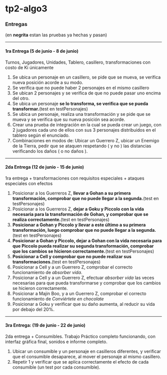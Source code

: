 # tp2-algo3

### Entregas

(en __negrita__ estan las pruebas ya hechas y pasan)

---
#### 1ra Entrega (5 de junio - 8 de junio)

Turnos, Jugadores, Unidades, Tablero, casillero, transformaciones con costo de Ki únicamente

1. Se ubica un personaje en un casillero, se pide que se mueva, se verifica nueva posición acorde a su modo.
2. Se verifica que no puede haber 2 personajes en el mismo casillero
3. Se ubican 2 personajes y se verifica de que no puede pasar uno encima del otro.
4. Se ubica un personaje __se lo transforma, se verifica que se pueda transformar.__(test en testPersonajes)
5. Se ubica un personaje, realiza una transformación y se pide que se mueva y se verifica que su nueva posición sea acorde.
6. Crear una prueba de integración en la cual se pueda crear un juego, con 2 jugadores cada uno de ellos con sus 3 personajes distribuidos en el tablero según el enunciado.
7. Combinaciones en modos de: Ubicar un Guerrero Z, ubicar un Enemigo de la Tierra, pedir que se ataquen respetando ( y no ) las distancias verificando los daños ( o no daños ).

---
#### 2da Entrega (12 de junio - 15 de junio)

1ra entrega + transformaciones con requisitos especiales + ataques especiales con efectos

1. Posicionar a los Guerreros Z, __llevar a Gohan a su primera transformación, comprobar que no puede llegar a la segunda.__(test en testPersonajes)
2. Posicionar a los Guerreros Z, __dejar a Goku y Piccolo con la vida necesaria para la transformación de Gohan, y comprobar que se realiza correctamente.__(test en testPersonajes)
3. __Posicionar a Gohan y Piccolo y llevar a este último a su primera transformación, luego comprobar que no puede llegar a la segunda.__(test en testPersonajes)
4. __Posicionar a Gohan y Piccolo, dejar a Gohan con la vida necesaria para que Piccolo pueda realizar su segunda transformación, comprobar que los cambios se hicieron correctamente.__(test en testPersonajes)
5. __Posicionar a Cell y comprobar que no puede realizar sus transformaciones.__(test en testPersonajes)
6. Posicionar a Cell y a un Guerrero Z, comprobar el correcto funcionamiento de *absorber vida*.
7. Posicionar a Cell y a un Guerrero Z, efectuar *absorber vida* las veces necesarias para que pueda transformarse y comprobar que los cambios se hicieron correctamente.
8. Posicionar a Majin Boo, y a un Guerrero Z, comprobar el correcto funcionamiento de *Conviértete en chocolate*
9. Posicionar a Goku y verificar que su daño aumenta, al reducir su vida por debajo del 20%.

---
#### 3ra Entrega: (19 de junio - 22 de junio)

2da entrega + Consumibles. Trabajo Práctico completo funcionando, con interfaz gráfica final, sonidos e informe completo.

1. Ubicar un consumible y un personaje en casilleros diferentes, y verificar que el consumible desaparece, al mover el personaje al mismo casillero.
2. Repetir 1 y verificar que se aplica correctamente el efecto de cada consumible (un test por cada consumible).
